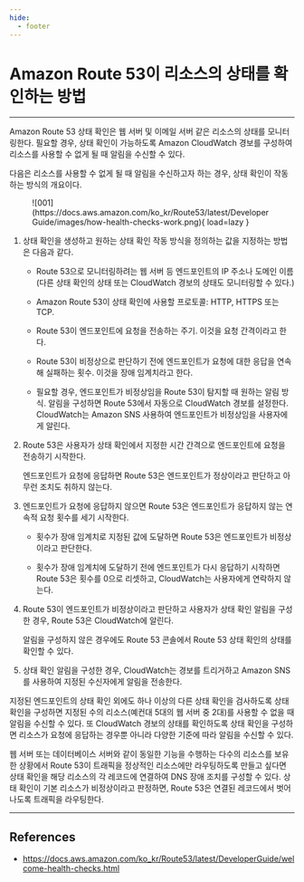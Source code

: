 ```yaml
---
hide:
  - footer
---
```


# Amazon Route 53이 리소스의 상태를 확인하는 방법

---

Amazon Route 53 상태 확인은 웹 서버 및 이메일 서버 같은 리소스의 상태를 모니터링한다. 필요할 경우, 상태 확인이 가능하도록 Amazon CloudWatch 경보를 구성하여 리소스를 사용할 수 없게 될 때 알림을 수신할 수 있다.

다음은 리소스를 사용할 수 없게 될 때 알림을 수신하고자 하는 경우, 상태 확인이 작동하는 방식의 개요이다.

<figure markdown>
  ![001](https://docs.aws.amazon.com/ko_kr/Route53/latest/DeveloperGuide/images/how-health-checks-work.png){ load=lazy }
</figure>

1. 상태 확인을 생성하고 원하는 상태 확인 작동 방식을 정의하는 값을 지정하는 방법은 다음과 같다.

    - Route 53으로 모니터링하려는 웹 서버 등 엔드포인트의 IP 주소나 도메인 이름(다른 상태 확인의 상태 또는 CloudWatch 경보의 상태도 모니터링할 수 있다.)

    - Amazon Route 53이 상태 확인에 사용할 프로토콜: HTTP, HTTPS 또는 TCP.

    - Route 53이 엔드포인트에 요청을 전송하는 주기. 이것을 요청 간격이라고 한다.

    - Route 53이 비정상으로 판단하기 전에 엔드포인트가 요청에 대한 응답을 연속해 실패하는 횟수. 이것을 장애 임계치라고 한다.

    - 필요할 경우, 엔드포인트가 비정상임을 Route 53이 탐지할 때 원하는 알림 방식. 알림을 구성하면 Route 53에서 자동으로 CloudWatch 경보를 설정한다. CloudWatch는 Amazon SNS 사용하여 엔드포인트가 비정상임을 사용자에게 알린다.

2. Route 53은 사용자가 상태 확인에서 지정한 시간 간격으로 엔드포인트에 요청을 전송하기 시작한다.

    엔드포인트가 요청에 응답하면 Route 53은 엔드포인트가 정상이라고 판단하고 아무런 조치도 취하지 않는다.

3. 엔드포인트가 요청에 응답하지 않으면 Route 53은 엔드포인트가 응답하지 않는 연속적 요청 횟수를 세기 시작한다.

    - 횟수가 장애 임계치로 지정된 값에 도달하면 Route 53은 엔드포인트가 비정상이라고 판단한다.

    - 횟수가 장애 임계치에 도달하기 전에 엔드포인트가 다시 응답하기 시작하면 Route 53은 횟수를 0으로 리셋하고, CloudWatch는 사용자에게 연락하지 않는다.

4. Route 53이 엔드포인트가 비정상이라고 판단하고 사용자가 상태 확인 알림을 구성한 경우, Route 53은 CloudWatch에 알린다.

    알림을 구성하지 않은 경우에도 Route 53 콘솔에서 Route 53 상태 확인의 상태를 확인할 수 있다.

5. 상태 확인 알림을 구성한 경우, CloudWatch는 경보를 트리거하고 Amazon SNS를 사용하여 지정된 수신자에게 알림을 전송한다.

지정된 엔드포인트의 상태 확인 외에도 하나 이상의 다른 상태 확인을 검사하도록 상태 확인을 구성하면 지정된 수의 리소스(예컨대 5대의 웹 서버 중 2대)를 사용할 수 없을 때 알림을 수신할 수 있다. 또 CloudWatch 경보의 상태를 확인하도록 상태 확인을 구성하면 리소스가 요청에 응답하는 경우뿐 아니라 다양한 기준에 따라 알림을 수신할 수 있다.

웹 서버 또는 데이터베이스 서버와 같이 동일한 기능을 수행하는 다수의 리소스를 보유한 상황에서 Route 53이 트래픽을 정상적인 리소스에만 라우팅하도록 만들고 싶다면 상태 확인을 해당 리소스의 각 레코드에 연결하여 DNS 장애 조치를 구성할 수 있다. 상태 확인이 기본 리소스가 비정상이라고 판정하면, Route 53은 연결된 레코드에서 벗어나도록 트래픽을 라우팅한다.

---

## References

- <https://docs.aws.amazon.com/ko_kr/Route53/latest/DeveloperGuide/welcome-health-checks.html>
